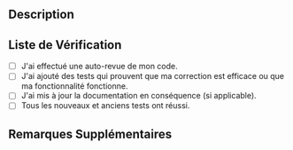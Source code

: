 ## Description
<!-- Veuillez inclure un résumé des modifications et le problème associé. -->

## Liste de Vérification
- [ ] J'ai effectué une auto-revue de mon code.
- [ ] J'ai ajouté des tests qui prouvent que ma correction est efficace ou que ma fonctionnalité fonctionne.
- [ ] J'ai mis à jour la documentation en conséquence (si applicable).
- [ ] Tous les nouveaux et anciens tests ont réussi.

## Remarques Supplémentaires
<!-- Fournissez toute information ou contexte supplémentaire pour le réviseur. -->
